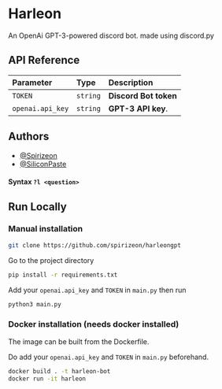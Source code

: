 
# Harleon

An OpenAi GPT-3-powered discord bot. made using discord.py

## API Reference


| Parameter | Type     | Description                |
| :-------- | :------- | :------------------------- |
| `TOKEN` | `string` | **Discord Bot token** |
| `openai.api_key` | `string` | **GPT-3 API key**.  |




## Authors

- [@Spirizeon](https://www.github.com/spirizeon)
- [@SiliconPaste](https://www.github.com/siliconpaste)



#### Syntax `?l <question>`


## Run Locally

### Manual installation

```bash
git clone https://github.com/spirizeon/harleongpt
```

Go to the project directory

```bash
pip install -r requirements.txt
```
Add your `openai.api_key` and `TOKEN` in `main.py` then run

```bash
python3 main.py 
```
### Docker installation (needs docker installed)
The image can be built from the Dockerfile.

Do add your `openai.api_key` and `TOKEN` in `main.py` beforehand.
```bash
docker build . -t harleon-bot
docker run -it harleon
```
